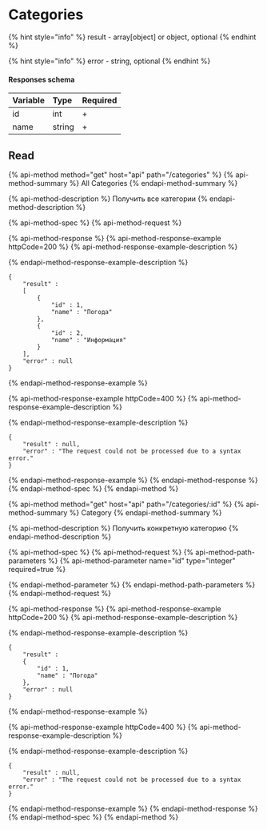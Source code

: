 # Categories

{% hint style="info" %}
result - array\[object\] or object, optional
{% endhint %}

{% hint style="info" %}
error - string, optional
{% endhint %}

#### Responses schema

| Variable | Type | Required |
| :--- | :--- | :--- |
| id | int | + |
| name | string | + |

## Read

{% api-method method="get" host="api" path="/categories" %}
{% api-method-summary %}
All Categories
{% endapi-method-summary %}

{% api-method-description %}
Получить все категории
{% endapi-method-description %}

{% api-method-spec %}
{% api-method-request %}

{% api-method-response %}
{% api-method-response-example httpCode=200 %}
{% api-method-response-example-description %}

{% endapi-method-response-example-description %}

```
{  
    "result" : 
    [
        { 
            "id" : 1, 
            "name" : "Погода" 
        }, 
        { 
            "id" : 2, 
            "name" : "Информация" 
        }
    ], 
    "error" : null
}
```
{% endapi-method-response-example %}

{% api-method-response-example httpCode=400 %}
{% api-method-response-example-description %}

{% endapi-method-response-example-description %}

```
{ 
    "result" : null,
    "error" : "The request could not be processed due to a syntax error."
}
```
{% endapi-method-response-example %}
{% endapi-method-response %}
{% endapi-method-spec %}
{% endapi-method %}

{% api-method method="get" host="api" path="/categories/:id" %}
{% api-method-summary %}
Category
{% endapi-method-summary %}

{% api-method-description %}
Получить конкретную категорию
{% endapi-method-description %}

{% api-method-spec %}
{% api-method-request %}
{% api-method-path-parameters %}
{% api-method-parameter name="id" type="integer" required=true %}

{% endapi-method-parameter %}
{% endapi-method-path-parameters %}
{% endapi-method-request %}

{% api-method-response %}
{% api-method-response-example httpCode=200 %}
{% api-method-response-example-description %}

{% endapi-method-response-example-description %}

```
{ 
    "result" :
    {
        "id" : 1, 
        "name" : "Погода"
    },
    "error" : null
}
```
{% endapi-method-response-example %}

{% api-method-response-example httpCode=400 %}
{% api-method-response-example-description %}

{% endapi-method-response-example-description %}

```
{ 
    "result" : null,
    "error" : "The request could not be processed due to a syntax error."
}
```
{% endapi-method-response-example %}
{% endapi-method-response %}
{% endapi-method-spec %}
{% endapi-method %}

